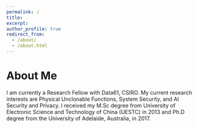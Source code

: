 ```yaml
---
permalink: /
title:
excerpt: 
author_profile: true
redirect_from: 
  - /about/
  - /about.html
---
```

About Me
=====
I am currently a Research Fellow with Data61, CSIRO. My current research interests are Physical Unclonable Functions, System Security, and AI Security and Privacy. I received  my  M.Sc  degree  from University of Electronic Science and Technology of China (UESTC) in 2013 and Ph.D degree from the University of Adelaide, Australia, in 2017. 
